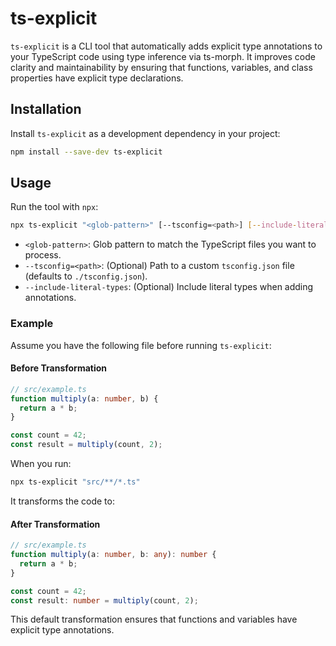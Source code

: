# ts-explicit

`ts-explicit` is a CLI tool that automatically adds explicit type annotations to your TypeScript code using type inference via ts-morph. It improves code clarity and maintainability by ensuring that functions, variables, and class properties have explicit type declarations.

## Installation

Install `ts-explicit` as a development dependency in your project:

```bash
npm install --save-dev ts-explicit
```

## Usage

Run the tool with `npx`:

```bash
npx ts-explicit "<glob-pattern>" [--tsconfig=<path>] [--include-literal-types]
```

- `<glob-pattern>`: Glob pattern to match the TypeScript files you want to process.
- `--tsconfig=<path>`: (Optional) Path to a custom `tsconfig.json` file (defaults to `./tsconfig.json`).
- `--include-literal-types`: (Optional) Include literal types when adding annotations.

### Example

Assume you have the following file before running `ts-explicit`:

#### Before Transformation

```ts
// src/example.ts
function multiply(a: number, b) {
  return a * b;
}

const count = 42;
const result = multiply(count, 2);
```

When you run:

```bash
npx ts-explicit "src/**/*.ts"
```

It transforms the code to:

#### After Transformation

```ts
// src/example.ts
function multiply(a: number, b: any): number {
  return a * b;
}

const count = 42;
const result: number = multiply(count, 2);
```

This default transformation ensures that functions and variables have explicit type annotations.
